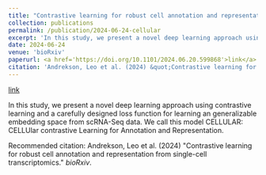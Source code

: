 ```yaml
---
title: "Contrastive learning for robust cell annotation and representation from single-cell transcriptomics"
collection: publications
permalink: /publication/2024-06-24-cellular
excerpt: 'In this study, we present a novel deep learning approach using contrastive learning and a carefully designed loss function for learning an generalizable embedding space from scRNA-Seq data. We call this model CELLULAR: CELLUlar contrastive Learning for Annotation and Representation.'
date: 2024-06-24
venue: 'bioRxiv'
paperurl: <a href='https://doi.org/10.1101/2024.06.20.599868'>link</a>
citation: 'Andrekson, Leo et al. (2024) &quot;Contrastive learning for robust cell annotation and representation from single-cell transcriptomics.&quot; <i>bioRxiv</i>.'
---
```


<a href='https://doi.org/10.1101/2024.06.20.599868'>link</a>

In this study, we present a novel deep learning approach using contrastive learning and a carefully designed loss function for learning an generalizable embedding space from scRNA-Seq data. We call this model CELLULAR: CELLUlar contrastive Learning for Annotation and Representation.

Recommended citation: Andrekson, Leo et al. (2024) "Contrastive learning for robust cell annotation and representation from single-cell transcriptomics." <i>bioRxiv</i>.